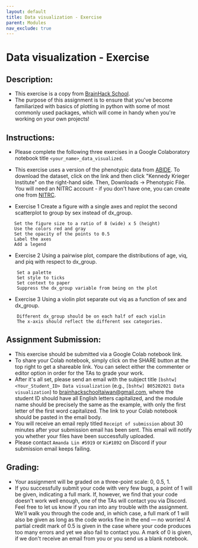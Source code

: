 ```yaml
---
layout: default
title: Data visualization - Exercise
parent: Modules
nav_exclude: true
---
```


# Data visualization - Exercise

## Description:

- This exercise is a copy from [BrainHack School](https://school.brainhackmtl.org/modules/python_visualization/).
- The purpose of this assignment is to ensure that you've become familiarized with basics of plotting in python with some of most commonly used packages, which will come in handy when you're working on your own projects!

## Instructions:

- Please complete the following three exercises in a Google Colaboratory notebook title `<your_name>_data_visualized`.
- This exercise uses a version of the phenotypic data from [ABIDE](http://fcon_1000.projects.nitrc.org/indi/abide/abide_II.html). To download the dataset, click on the link and then click "Kennedy Krieger Institute" on the right-hand side. Then, Downloads -> Phenotypic File. You will need an NITRC account - if you don't have one, you can create one from [NITRC](https://www.nitrc.org/account/register.php).

- Exercise 1 Create a figure with a single axes and replot the second scatterplot to group by sex instead of dx_group.
```
   Set the figure size to a ratio of 8 (wide) x 5 (height)
   Use the colors red and gray
   Set the opacity of the points to 0.5
   Label the axes
   Add a legend
```
- Exercise 2 Using a pairwise plot, compare the distributions of age, viq, and piq with respect to dx_group.
```
    Set a palette
    Set style to ticks
    Set context to paper
    Suppress the dx_group variable from being on the plot
```
- Exercise 3 Using a violin plot separate out viq as a function of sex and dx_group.
```
    Different dx_group should be on each half of each violin
    The x-axis should reflect the different sex categories.
```

## Assignment Submission:

- This exercise should be submitted via a Google Colab notebook link. 
- To share your Colab notebook, simply click on the SHARE button at the top right to get a shareable link. You can select either the commenter or editor option in order for the TAs to grade your work.
- After it's all set, please send an email with the subject title `[bshtw] <Your_Student_ID> Data visualization` (e.g., `[bshtw] B05202021 Data visualization`) to brainhackschooltaiwan@gmail.com, where the student ID should have all English letters capitalized, and the module name should be precisely the same as the example, with only the first letter of the first word capitalized. The link to your Colab notebook should be pasted in the email body.
- You will receive an email reply titled `Receipt of submission` about 30 minutes after your submission email has been sent. This email will notify you whether your files have been successfully uploaded.
- Please contact `Amanda Lin #5919` or `Ki#1892` on Discord if your submission email keeps failing.

## Grading:

- Your assignment will be graded on a three-point scale: 0, 0.5, 1. 
- If you successfully submit your code with very few bugs, a point of 1 will be given, indicating a full mark. If, however, we find that your code doesn't work well enough, one of the TAs will contact you via Discord. Feel free to let us know if you ran into any trouble with the assignment. We'll walk you through the code and, in which case, a full mark of 1 will also be given as long as the code works fine in the end — no worries! A partial credit mark of 0.5 is given in the case where your code produces too many errors and yet we also fail to contact you. A mark of 0 is given, if we don't receive an email from you or you send us a blank notebook.
